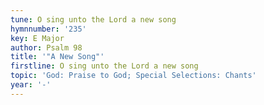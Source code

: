 ```yaml
---
tune: O sing unto the Lord a new song
hymnnumber: '235'
key: E Major
author: Psalm 98
title: '"A New Song"'
firstline: O sing unto the Lord a new song
topic: 'God: Praise to God; Special Selections: Chants'
year: '-'
---
```

